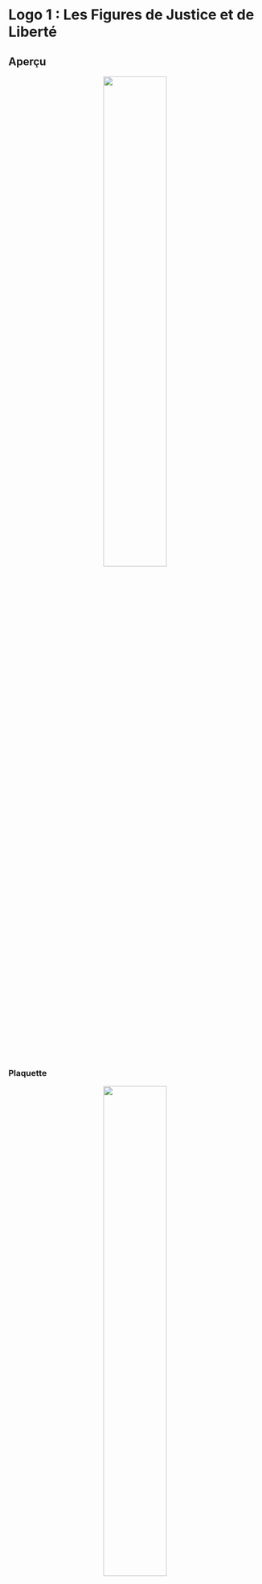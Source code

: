 # **Logo 1 : Les Figures de Justice et de Liberté**

## Aperçu

<div style="text-align:center">
<img src="./logos/logo1Les-Figures-de-Justice-et-de-Liberté.png" style="width: 50%; height:auto">
</div>

### Plaquette

<div style="text-align:center">
<img src="./plaquette/plaquette_logo1Les-Figures-de-Justice-et-de-Liberté.png" style="width: 50%; height:auto">
</div>

**Titre** : "Lille 2025 – Les Figures de Justice et de Liberté"\_

1. **Concept central** : Ce logo met en lumière deux statues emblématiques : **Thémis**, déesse de la justice, et la **statue de la Déesse**, figure symbolique de Lille. Ensemble, elles représentent des valeurs clés pour un événement de prestige comme la **Conférence des Présidents** : la justice et la liberté.

2. **Symbolisme des statues** :
   - **Thémis**, brandissant la balance de la justice, incarne la rigueur, l'équité, et l'ordre, des éléments essentiels pour une conférence de présidents.
   - **La statue de la Déesse**, monument emblématique de Lille, représente la résistance et la liberté, des valeurs profondément ancrées dans l'identité de la ville.
3. **Couleurs tricolores** : Les deux colonnes sont ornées de couleurs symbolisant à la fois la France (bleu, blanc, rouge) et les Flandres (jaune et rouge). Elles renforcent l’ancrage national et régional de cet événement de portée nationale.

4. **Conception minimaliste** : Ce design se distingue par sa simplicité visuelle, assurant une lisibilité immédiate. L’utilisation d’éléments épurés facilite son intégration sur divers supports tout en restant immédiatement reconnaissable.

5. **Message subliminal** : Par ce jeu de statues et de colonnes, ce logo transmet subtilement l’importance de l’unité et du dialogue, des piliers indispensables lors d’une conférence réunissant des présidents et hauts dignitaires.

6. **Conclusion** : _"Les Figures de Justice et de Liberté"_ est un logo qui, bien que symbolique, se démarque par une esthétique simple et élégante. Il ancre la conférence dans un cadre institutionnel tout en honorant la ville de Lille et ses valeurs de justice et de liberté. Un logo adapté pour des communications officielles, mais il peut paraître trop formel et manquer de la créativité nécessaire pour un événement aussi dynamique.
